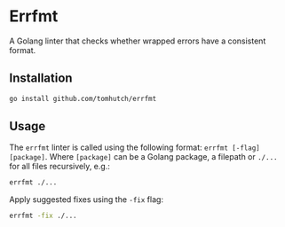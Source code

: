 # Errfmt

A Golang linter that checks whether wrapped errors have a consistent format.

## Installation

```sh
go install github.com/tomhutch/errfmt
```

## Usage

The `errfmt` linter is called using the following format: `errfmt [-flag] [package]`.
Where `[package]` can be a Golang package, a filepath or `./...` for all files recursively, e.g.:
```sh
errfmt ./...
```

Apply suggested fixes using the `-fix` flag:
```sh
errfmt -fix ./...
```
